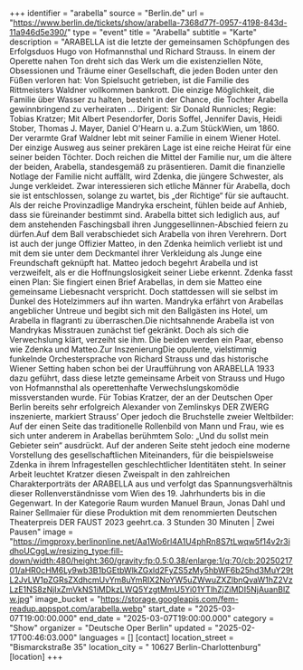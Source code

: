 +++
identifier = "arabella"
source = "Berlin.de"
url = "https://www.berlin.de/tickets/show/arabella-7368d77f-0957-4198-843d-11a946d5e390/"
type = "event"
title = "Arabella"
subtitle = "Karte"
description = "ARABELLA ist die letzte der gemeinsamen Schöpfungen des Erfolgsduos Hugo von Hofmannsthal und Richard Strauss. In einem der Operette nahen Ton dreht sich das Werk um die existenziellen Nöte, Obsessionen und Träume einer Gesellschaft, die jeden Boden unter den Füßen verloren hat: Von Spielsucht getrieben, ist die Familie des Rittmeisters Waldner vollkommen bankrott. Die einzige Möglichkeit, die Familie über Wasser zu halten, besteht in der Chance, die Tochter Arabella gewinnbringend zu verheiraten ... Dirigent: Sir Donald Runnicles; Regie: Tobias Kratzer; Mit Albert Pesendorfer, Doris Soffel, Jennifer Davis, Heidi Stober, Thomas J. Mayer, Daniel O'Hearn u. a.Zum StückWien, um 1860. Der verarmte Graf Waldner lebt mit seiner Familie in einem Wiener Hotel. Der einzige Ausweg aus seiner prekären Lage ist eine reiche Heirat für eine seiner beiden Töchter. Doch reichen die Mittel der Familie nur, um die ältere der beiden, Arabella, standesgemäß zu präsentieren. Damit die finanzielle Notlage der Familie nicht auffällt, wird Zdenka, die jüngere Schwester, als Junge verkleidet. Zwar interessieren sich etliche Männer für Arabella, doch sie ist entschlossen, solange zu wartet, bis „der Richtige“ für sie auftaucht. Als der reiche Provinzadlige Mandryka erscheint, fühlen beide auf Anhieb, dass sie füreinander bestimmt sind. Arabella bittet sich lediglich aus, auf dem anstehenden Faschingsball ihren Junggesellinnen-Abschied feiern zu dürfen.Auf dem Ball verabschiedet sich Arabella von ihren Verehrern. Dort ist auch der junge Offizier Matteo, in den Zdenka heimlich verliebt ist und mit dem sie unter dem Deckmantel ihrer Verkleidung als Junge eine Freundschaft geknüpft hat. Matteo jedoch begehrt Arabella und ist verzweifelt, als er die Hoffnungslosigkeit seiner Liebe erkennt. Zdenka fasst einen Plan: Sie fingiert einen Brief Arabellas, in dem sie Matteo eine gemeinsame Liebesnacht verspricht. Doch stattdessen will sie selbst im Dunkel des Hotelzimmers auf ihn warten. Mandryka erfährt von Arabellas angeblicher Untreue und begibt sich mit den Ballgästen ins Hotel, um Arabella in flagranti zu überraschen.Die nichtsahnende Arabella ist von Mandrykas Misstrauen zunächst tief gekränkt. Doch als sich die Verwechslung klärt, verzeiht sie ihm. Die beiden werden ein Paar, ebenso wie Zdenka und Matteo.Zur InszenierungDie opulente, vielstimmig funkelnde Orchestersprache von Richard Strauss und das historische Wiener Setting haben schon bei der Uraufführung von ARABELLA 1933 dazu geführt, dass diese letzte gemeinsame Arbeit von Strauss und Hugo von Hofmannsthal als operettenhafte Verwechslungskomödie missverstanden wurde. Für Tobias Kratzer, der an der Deutschen Oper Berlin bereits sehr erfolgreich Alexander von Zemlinskys DER ZWERG inszenierte, markiert Strauss’ Oper jedoch die Bruchstelle zweier Weltbilder: Auf der einen Seite das traditionelle Rollenbild von Mann und Frau, wie es sich unter anderem in Arabellas berühmtem Solo: „Und du sollst mein Gebieter sein“ ausdrückt. Auf der anderen Seite steht jedoch eine moderne Vorstellung des gesellschaftlichen Miteinanders, für die beispielsweise Zdenka in ihrem Infragestellen geschlechtlicher Identitäten steht. In seiner Arbeit leuchtet Kratzer diesen Zweispalt in den zahlreichen Charakterporträts der ARABELLA aus und verfolgt das Spannungsverhältnis dieser Rollenverständnisse vom Wien des 19. Jahrhunderts bis in die Gegenwart. In der Kategorie Raum wurden Manuel Braun, Jonas Dahl und Rainer Sellmaier für diese Produktion mit dem renommierten Deutschen Theaterpreis DER FAUST 2023 geehrt.ca. 3 Stunden 30 Minuten | Zwei Pausen"
image = "https://imgproxy.berlinonline.net/Aa1Wo6rl4A1U4phRn8S7tLwqw5f14v2r3idhoUCggLw/resizing_type:fill-down/width:480/height:360/gravity:fp:0.5:0.38/enlarge:1/q:70/cb:2025021701/aHR0cHM6Ly9wb3B1bGEtbWlkZGxld2FyZS5zMy5hbWF6b25hd3MuY29tL2JvLW1pZGRsZXdhcmUvYm8uYmRlX2NoYW5uZWwuZXZlbnQvaW1hZ2VzLzE1NS8zNjIxZmVkNS1iMDkzLWQ5YzgtMmU5Yi01YTlhZjZiMDI5NjAuanBlZw.jpg"
image_bucket = "https://storage.googleapis.com/fem-readup.appspot.com/arabella.webp"
start_date = "2025-03-07T19:00:00.000"
end_date = "2025-03-07T19:00:00.000"
category = "Show"
organizer = "Deutsche Oper Berlin"
updated = "2025-02-17T00:46:03.000"
languages = []
[contact]
location_street = "Bismarckstraße 35"
location_city = " 10627 Berlin-Charlottenburg"
[location]
+++